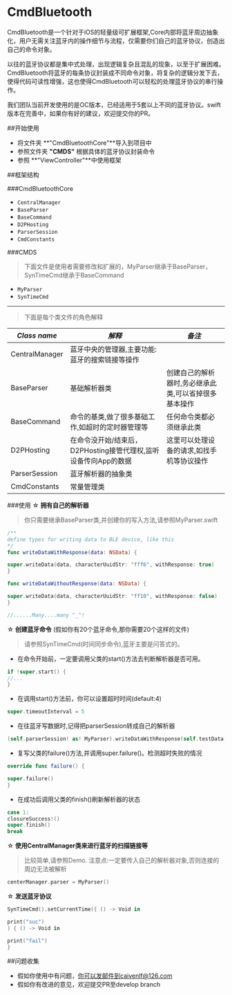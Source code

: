 # CmdBluetooth

CmdBluetooth是一个针对于iOS的轻量级可扩展框架,Core内部将蓝牙周边抽象化，用户无需关注蓝牙内的操作细节与流程，仅需要你们自己的蓝牙协议，创造出自己的命令对象。

以往的蓝牙协议都是集中式处理，出现逻辑复杂且混乱的现象，以至于扩展困难。CmdBluetooth将蓝牙的每条协议封装成不同命令对象，将复杂的逻辑分发下去，使得代码可读性增强，这也使得CmdBluetooth可以轻松的处理蓝牙协议的串行操作。

我们团队当前开发使用的是OC版本，已经适用于5套以上不同的蓝牙协议。swift版本在完善中，如果你有好的建议，欢迎提交你的PR。

##开始使用

- 将文件夹  **"CmdBluetoothCore"**导入到项目中
- 参照文件夹 **"CMDS"** 根据具体的蓝牙协议封装命令
- 参照 **"ViewController"**中使用框架

##框架结构

###CmdBluetoothCore
- `CentralManager`
- `BaseParser`
- `BaseCommand`
- `D2PHosting`
- `ParserSession`
- `CmdConstants`

###CMDS
>下面文件是使用者需要修改和扩展的，MyParser继承于BaseParser，SynTimeCmd继承于BaseCommand

- `MyParser`
- `SynTimeCmd`

-------------------
>下面是每个类文件的角色解释

| *Class name* | *解释* | *备注* |
|-------|--------|-------|
| CentralManager  | 蓝牙中央的管理器,主要功能:蓝牙的搜索链接等操作 |     |
| BaseParser     | 基础解析器类 | 创建自己的解析器时,务必继承此类,可以省掉很多基本操作 |
| BaseCommand      | 命令的基类,做了很多基础工作,如超时的定时器管理等 |任何命令类都必须继承此类|
| D2PHosting  |在命令没开始/结束后，D2PHosting接管代理权,监听设备传向App的数据|这里可以处理设备的请求,如找手机等协议操作|
| ParserSession  |蓝牙解析器的抽象类| |
| CmdConstants  | 常量管理类 | |

###使用
☆	**拥有自己的解析器**
>你只需要继承BaseParser类,并创建你的写入方法,请参照MyParser.swift


``` swift
/**
define types for writing data to BLE device, like this
*/
func writeDataWithResponse(data: NSData) {

super.writeData(data, characterUuidStr: "fff6", withResponse: true)
}

func writeDataWithoutResponse(data: NSData) {

super.writeData(data, characterUuidStr: "ff10", withResponse: false)
}

//......Many....many ^_^!
```
☆ **创建蓝牙命令**  (假如你有20个蓝牙命令,那你需要20个这样的文件)
>请参照SynTimeCmd(时间同步命令),蓝牙主要是问答式的。

- 在命令开始前，一定要调用父类的start()方法去判断解析器是否可用。
``` swift
if !super.start() {
//...
}
```
- 在调用start()方法前，你可以设置超时时间(default:4)
``` swift
super.timeoutInterval = 5
```
- 在往蓝牙写数据时,记得把parserSession转成自己的解析器
``` swift
(self.parserSession! as! MyParser).writeDataWithResponse(self.testData())
```
- 复写父类的failure()方法,并调用super.failure()。检测超时失败的情况
``` swift
override func failure() {

super.failure()
}
```
- 在成功后调用父类的finish()刷新解析器的状态
``` swift
case 1:
closureSuccess!()
super.finish()
break
```

☆  **使用CentralManager类来进行蓝牙的扫描链接等**
>比较简单,请参照Demo.
注意点:一定要传入自己的解析器对象,否则连接的周边无法被解析
``` swift
centerManager.parser = MyParser()
```

☆ **发送蓝牙协议**
``` swift
SynTimeCmd().setCurrentTime({ () -> Void in

print("suc")
) { () -> Void in

print("fail")
}
```

##问题收集

- 假如你使用中有问题，你可以发邮件到caivenlf@126.com
- 假如你有改进的意见，欢迎提交PR至develop branch
